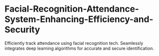 # Facial-Recognition-Attendance-System-Enhancing-Efficiency-and-Security
Efficiently track attendance using facial recognition tech. Seamlessly integrates deep learning algorithms for accurate and secure identification.
